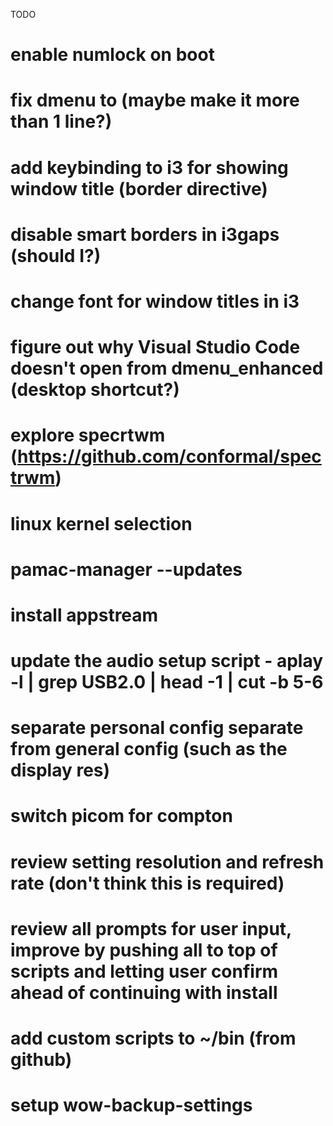 TODO

# enable numlock on boot
# fix dmenu to (maybe make it more than 1 line?)
# add keybinding to i3 for showing window title (border directive)
# disable smart borders in i3gaps (should I?)
# change font for window titles in i3
# figure out why Visual Studio Code doesn't open from dmenu_enhanced (desktop shortcut?)
# explore specrtwm (https://github.com/conformal/spectrwm)
# linux kernel selection
# pamac-manager --updates
# install appstream
# update the audio setup script - aplay -l | grep USB2.0 | head -1 | cut -b 5-6
# separate personal config separate from general config (such as the display res)
# switch picom for compton
# review setting resolution and refresh rate (don't think this is required)
# review all prompts for user input, improve by pushing all to top of scripts and letting user confirm ahead of continuing with install
# add custom scripts to ~/bin (from github)
# setup wow-backup-settings
